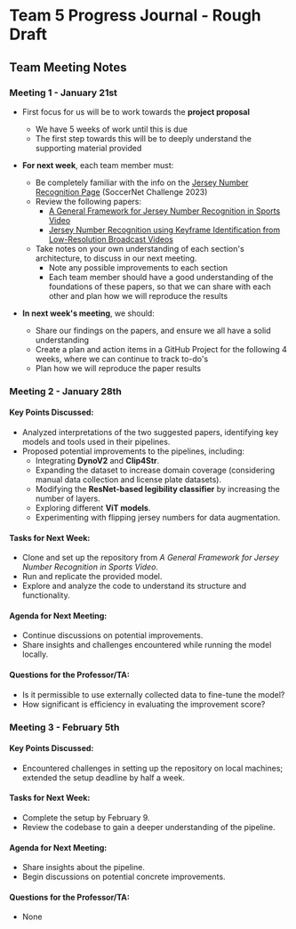# Team 5 Progress Journal - Rough Draft

## Team Meeting Notes

### Meeting 1 - January 21st

- First focus for us will be to work towards the **project proposal**

  - We have 5 weeks of work until this is due
  - The first step towards this will be to deeply understand the supporting material provided

- **For next week**, each team member must:

  - Be completely familiar with the info on the [Jersey Number Recognition Page](https://eval.ai/web/challenges/challenge-page/1952/overview) (SoccerNet Challenge 2023)
  - Review the following papers:
    - [A General Framework for Jersey Number Recognition in Sports Video](https://openaccess.thecvf.com/content/CVPR2024W/CVsports/papers/Koshkina_A_General_Framework_for_Jersey_Number_Recognition_in_Sports_Video_CVPRW_2024_paper.pdf)
    - [Jersey Number Recognition using Keyframe Identification from Low-Resolution Broadcast Videos](https://arxiv.org/pdf/2309.06285v1)
  - Take notes on your own understanding of each section's architecture, to discuss in our next meeting.
    - Note any possible improvements to each section
    - Each team member should have a good understanding of the foundations of these papers, so that we can share with each other and plan how we will reproduce the results

- **In next week's meeting**, we should:

  - Share our findings on the papers, and ensure we all have a solid understanding
  - Create a plan and action items in a GitHub Project for the following 4 weeks, where we can continue to track to-do's
  - Plan how we will reproduce the paper results

### Meeting 2 - January 28th

#### Key Points Discussed:
- Analyzed interpretations of the two suggested papers, identifying key models and tools used in their pipelines.
- Proposed potential improvements to the pipelines, including:
  - Integrating **DynoV2** and **Clip4Str**.
  - Expanding the dataset to increase domain coverage (considering manual data collection and license plate datasets).
  - Modifying the **ResNet-based legibility classifier** by increasing the number of layers.
  - Exploring different **ViT models**.
  - Experimenting with flipping jersey numbers for data augmentation.

#### Tasks for Next Week:
- Clone and set up the repository from *A General Framework for Jersey Number Recognition in Sports Video*.
- Run and replicate the provided model.
- Explore and analyze the code to understand its structure and functionality.

#### Agenda for Next Meeting:
- Continue discussions on potential improvements.
- Share insights and challenges encountered while running the model locally.

#### Questions for the Professor/TA:
- Is it permissible to use externally collected data to fine-tune the model?
- How significant is efficiency in evaluating the improvement score?

### Meeting 3 - February 5th

#### Key Points Discussed:
- Encountered challenges in setting up the repository on local machines; extended the setup deadline by half a week.

#### Tasks for Next Week:
- Complete the setup by February 9.
- Review the codebase to gain a deeper understanding of the pipeline.

#### Agenda for Next Meeting:
- Share insights about the pipeline.
- Begin discussions on potential concrete improvements.

#### Questions for the Professor/TA:
- None
